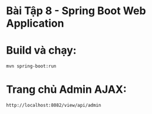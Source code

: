 # Bài Tập 8 - Spring Boot Web Application

# Build và chạy:
`mvn spring-boot:run`

# Trang chủ Admin AJAX: 
`http://localhost:8082/view/api/admin`
